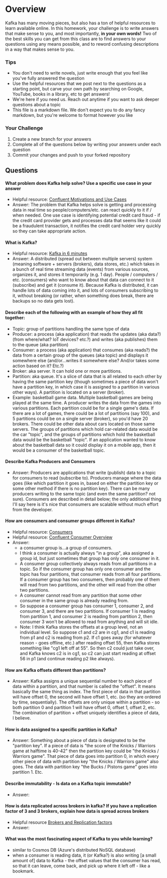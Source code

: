 # Overview

Kafka has many moving pieces, but also has a ton of helpful resources to learn available online. In this homework, your
challenge is to write answers that make sense to you, and most importantly, **in your own words!**
Two of the best skills you can get from this class are to find answers to your questions using any means possible, and to
reword confusing descriptions in a way that makes sense to you. 

### Tips
* You don't need to write novels, just write enough that you feel like you've fully answered the question
* Use the helpful resources that we post next to the questions as a starting point, but carve your own path by searching on Google, YouTube, books in a library, etc to get answers!
* We're here if you need us. Reach out anytime if you want to ask deeper questions about a topic 
* This file is a markdown file. We don't expect you to do any fancy markdown, but you're welcome to format however you like

### Your Challenge
1. Create a new branch for your answers 
2. Complete all of the questions below by writing your answers under each question
3. Commit your changes and push to your forked repository

## Questions
#### What problem does Kafka help solve? Use a specific use case in your answer 
* Helpful resource: [Confluent Motivations and Use Cases](https://youtu.be/BsojaA1XnpM)
* Answer: The problem that Kafka helps solve is getting and processing data in real time so people/computers/etc. can react quickly to it if / when needed. One use case is identifying potential credit card fraud - if the credit card provider gets and processes data that seems like it could be a fraudulent transaction, it notifies the credit card holder very quickly so they can take appropriate action. 

#### What is Kafka?
* Helpful resource: [Kafka in 6 minutes](https://youtu.be/Ch5VhJzaoaI) 
* Answer: A distributed (spread out between multiple servers) system (meaning software + servers (brokers), data stores, etc.) which takes in a bunch of real time streaming data (events) from various sources, organizes it, and stores it temporarily (e.g. 1 day). People / computers / etc. (consumers) who want to know about that data can connect to it (subscribe) and get it (consume it). Because Kafka is distributed, it can handle lots of data coming into it, and lots of consumers subscribing to it, without breaking (or rather, when something does break, there are backups so no data gets lost).  

#### Describe each of the following with an example of how they all fit together: 
 * Topic: group of partitions handling the same type of data
 * Producer: a process (aka application) that reads the updates (aka data?) (from where/what? IoT devices? etc.?) and writes (aka publishes) them to the queue (aka partition)
 * Consumer: a process (aka application) that consumes (aka reads?) the data from a certain group of the queues (aka topic) and displays it somewhere else (and/or...writes it somewhere else? And/or takes some action based on it? Etc.?)
 * Broker: aka server. It can hold one or more partitions.
 * Partition: aka queue. It's a slice of data that is all related to each other by having the same partition key (though sometimes a piece of data won't have a partition key, in which case it is assigned to a partition in various other ways). A partition is located on a server (broker).
 * Example: basketball game data. Multiple basketball games are being played at the same time. A producer writes the data from the games into various partitions. Each partition could be for a single game's data. If there are a lot of games, there could be a lot of partitions (say 100), and 5 partitions could be on a single server (broker), so you'd have 20 brokers. There could be other data about cars located on those same servers. The groups of partitions which hold car-related data would be the car "topic", and the groups of partitions which hold the basketball data would be the basketball "topic". If an application wanted to know about the basketball data so it could display it on a mobile app, then it would be a consumer of the basketball topic.  

#### Describe Kafka Producers and Consumers
* Answer: Producers are applications that write (publish) data to a topic for consumers to read (subscribe to). Producers manage where the data goes (like which partition it goes in, based on either the partition key or some other method if there is no partition key). There can be many producers writing to the same topic (and even the same partition? not sure). Consumers are described in detail below; the only additional thing I'll say here is it's nice that consumers are scalable without much effort from the developer. 

#### How are consumers and consumer groups different in Kafka? 
* Helpful resource: [Consumers](https://youtu.be/lAdG16KaHLs)
* Helpful resource: [Confluent Consumer Overview](https://youtu.be/Z9g4jMQwog0)
* Answer: 
  * a consumer group is...a group of consumers. 
  * I think a consumer is actually always "in a group", aka assigned a group id, but just sometimes that group has only one consumer in it.
  * A consumer group collectively always reads from all partitions in a topic. So if the consumer group has only one consumer and the topic has four partitions, that consumer reads from all four partitions. If a consumer group has two consumers, then probably one of them will read from two partitions, and the other will read from the other two partitions.
  * A consumer cannot read from any partition that some other consumer in the same group is already reading from. 
  * So suppose a consumer group has consumer 1, consumer 2, and consumer 3, and there are two partitions. If consumer 1 is reading from partition 1, and consumer 2 is reading from partition 2, then consumer 3 won't be allowed to read from anything and will sit idle.
  * Note: I think Kafka stores the offsets at a group level, not an individual level. So suppose c1 and c2 are in cg1, and c1 is reading from p1 and c2 is reading from p2. If c1 goes away (for whatever reason - goes offline, etc.) after reading offset 55, then Kafka stores something like "cg1 left off at 55". So then c2 could just take over, and Kafka knows c2 is in cg1, so c2 can just start reading at offset 56 in p1 (and continue reading p2 like always).
#### How are Kafka offsets different than partitions? 
* Answer: Kafka assigns a unique sequential number to each piece of data within a partition, and that number is called the "offset". It means basically the same thing as index. The first piece of data in that partition will have offset 0, the second will have offset 1, etc. (so they are ordered by time, sequentially). The offsets are only unique within a partition - so both partition 0 and partition 1 will have offset 0, offset 1, offset 2, etc. The combination of partition + offset uniquely identifies a piece of data, I believe. 

#### How is data assigned to a specific partition in Kafka? 
* Answer: Something about a piece of data is designated to be the "partition key". If a piece of data is "the score of the Knicks / Warriors game at halftime is 40-42" then the partition key could be "the Knicks / Warriors game". That piece of data goes into partition 0, in which every other piece of data with partition key "the Knicks / Warriors game" also goes. The data with partition key "the Bucks / Pistons game" goes into partition 1. Etc.

#### Describe immutability - Is data on a Kafka topic immutable? 
* Answer: 

#### How is data replicated across brokers in kafka? If you have a replication factor of 3 and 3 brokers, explain how data is spread across brokers
* Helpful resource [Brokers and Replication factors](https://youtu.be/ZOU7PJWZU9w)
* Answer: 

#### What was the most fascinating aspect of Kafka to you while learning? 
* similar to Cosmos DB (Azure's distributed NoSQL database)
* when a consumer is reading data, it (or Kafka?) is also writing [a small amount of] data to Kafka - the offset values that the consumer has read, so that it can leave, come back, and pick up where it left off - like a bookmark.